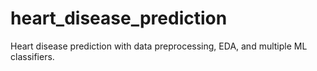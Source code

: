 # heart_disease_prediction
Heart disease prediction with data preprocessing, EDA, and multiple ML classifiers.
